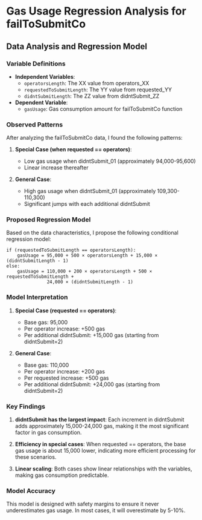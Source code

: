 # Gas Usage Regression Analysis for failToSubmitCo

## Data Analysis and Regression Model

### Variable Definitions

- **Independent Variables**:
  - `operatorsLength`: The XX value from operators_XX
  - `requestedToSubmitLength`: The YY value from requested_YY
  - `didntSubmitLength`: The ZZ value from didntSubmit_ZZ
- **Dependent Variable**:
  - `gasUsage`: Gas consumption amount for failToSubmitCo function

### Observed Patterns

After analyzing the failToSubmitCo data, I found the following patterns:

1. **Special Case (when requested == operators)**:

   - Low gas usage when didntSubmit_01 (approximately 94,000-95,600)
   - Linear increase thereafter

2. **General Case**:
   - High gas usage when didntSubmit_01 (approximately 109,300-110,300)
   - Significant jumps with each additional didntSubmit

### Proposed Regression Model

Based on the data characteristics, I propose the following conditional regression model:

```
if (requestedToSubmitLength == operatorsLength):
    gasUsage = 95,000 + 500 × operatorsLength + 15,000 × (didntSubmitLength - 1)
else:
    gasUsage = 110,000 + 200 × operatorsLength + 500 × requestedToSubmitLength +
               24,000 × (didntSubmitLength - 1)
```

### Model Interpretation

1. **Special Case (requested == operators)**:

   - Base gas: 95,000
   - Per operator increase: +500 gas
   - Per additional didntSubmit: +15,000 gas (starting from didntSubmit=2)

2. **General Case**:
   - Base gas: 110,000
   - Per operator increase: +200 gas
   - Per requested increase: +500 gas
   - Per additional didntSubmit: +24,000 gas (starting from didntSubmit=2)

### Key Findings

1. **didntSubmit has the largest impact**: Each increment in didntSubmit adds approximately 15,000-24,000 gas, making it the most significant factor in gas consumption.

2. **Efficiency in special cases**: When requested == operators, the base gas usage is about 15,000 lower, indicating more efficient processing for these scenarios.

3. **Linear scaling**: Both cases show linear relationships with the variables, making gas consumption predictable.

### Model Accuracy

This model is designed with safety margins to ensure it never underestimates gas usage. In most cases, it will overestimate by 5-10%.
